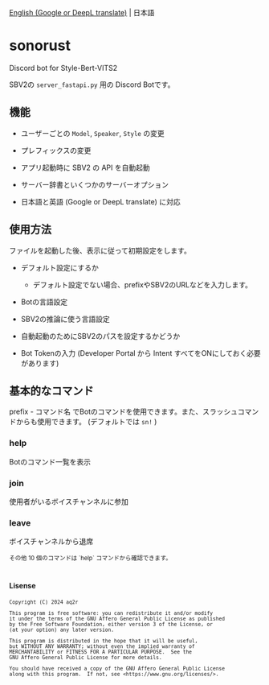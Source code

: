 [English (Google or DeepL translate)](./README.md) | 日本語

# sonorust
Discord bot for Style-Bert-VITS2

SBV2の `server_fastapi.py` 用の Discord Botです。

## 機能

- ユーザーごとの `Model`, `Speaker`, `Style` の変更

- プレフィックスの変更

- アプリ起動時に SBV2 の API を自動起動

- サーバー辞書といくつかのサーバーオプション

- 日本語と英語 (Google or DeepL translate) に対応

## 使用方法

ファイルを起動した後、表示に従って初期設定をします。

- デフォルト設定にするか
    
    - デフォルト設定でない場合、prefixやSBV2のURLなどを入力します。

- Botの言語設定

- SBV2の推論に使う言語設定

- 自動起動のためにSBV2のパスを設定するかどうか

- Bot Tokenの入力 (Developer Portal から Intent すべてをONにしておく必要があります)

## 基本的なコマンド

prefix - コマンド名 でBotのコマンドを使用できます。また、スラッシュコマンドからも使用できます。 (デフォルトでは `sn!` )

### help

Botのコマンド一覧を表示

### join

使用者がいるボイスチャンネルに参加

### leave

ボイスチャンネルから退席

<sub>
その他 10 個のコマンドは `help` コマンドから確認できます。
</sub>

<br>

#

#### Lisense

<sub>

    Copyright (C) 2024 aq2r

    This program is free software: you can redistribute it and/or modify
    it under the terms of the GNU Affero General Public License as published
    by the Free Software Foundation, either version 3 of the License, or
    (at your option) any later version.

    This program is distributed in the hope that it will be useful,
    but WITHOUT ANY WARRANTY; without even the implied warranty of
    MERCHANTABILITY or FITNESS FOR A PARTICULAR PURPOSE.  See the
    GNU Affero General Public License for more details.

    You should have received a copy of the GNU Affero General Public License
    along with this program.  If not, see <https://www.gnu.org/licenses/>.

</sub>